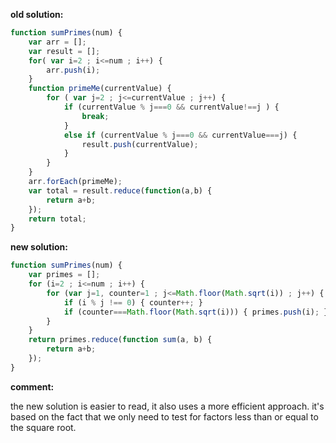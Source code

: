 **old solution:**
```javascript
function sumPrimes(num) {
	var arr = [];
	var result = [];
	for( var i=2 ; i<=num ; i++) {
		arr.push(i);
	}
	function primeMe(currentValue) {
		for ( var j=2 ; j<=currentValue ; j++) {
			if (currentValue % j===0 && currentValue!==j ) {
				break;
			}
			else if (currentValue % j===0 && currentValue===j) {
				result.push(currentValue);
			}
		}
	}
	arr.forEach(primeMe);
	var total = result.reduce(function(a,b) {
		return a+b;
	});
	return total;
}
```

**new solution:**
```javascript
function sumPrimes(num) {
    var primes = [];
    for (i=2 ; i<=num ; i++) {
        for (var j=1, counter=1 ; j<=Math.floor(Math.sqrt(i)) ; j++) {
            if (i % j !== 0) { counter++; }
            if (counter===Math.floor(Math.sqrt(i))) { primes.push(i); }
        }
    }
    return primes.reduce(function sum(a, b) {
        return a+b;
    });
}
```
**comment:**

the new solution is easier to read, it also uses a more efficient approach. it's based on the fact that we only need
to test for factors less than or equal to the square root.
